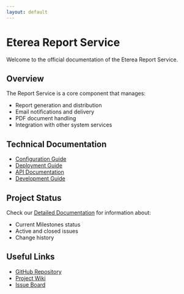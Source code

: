 ```yaml
---
layout: default
---
```


# Eterea Report Service

Welcome to the official documentation of the Eterea Report Service.

## Overview

The Report Service is a core component that manages:

- Report generation and distribution
- Email notifications and delivery
- PDF document handling
- Integration with other system services

## Technical Documentation

- [Configuration Guide](configuration-guide.html)
- [Deployment Guide](deployment-guide.html)
- [API Documentation](api-documentation.html)
- [Development Guide](development-guide.html)

## Project Status

Check our [Detailed Documentation](project-documentation.html) for information about:

- Current Milestones status
- Active and closed issues
- Change history

## Useful Links

- [GitHub Repository](https://github.com/eterea/report-service)
- [Project Wiki](https://github.com/eterea/report-service/wiki)
- [Issue Board](https://github.com/eterea/report-service/issues) 